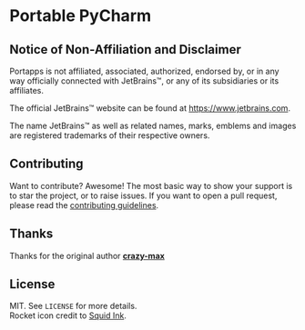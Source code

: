 # Portable PyCharm

## Notice of Non-Affiliation and Disclaimer

Portapps is not affiliated, associated, authorized, endorsed by, or in any way officially connected with JetBrains™, or any of its subsidiaries or its affiliates.

The official JetBrains™ website can be found at https://www.jetbrains.com.

The name JetBrains™ as well as related names, marks, emblems and images are registered trademarks of their respective owners.

## Contributing

Want to contribute? Awesome! The most basic way to show your support is to star the project, or to raise issues. If
you want to open a pull request, please read the [contributing guidelines](https://portapps.io/doc/contribute/).

## Thanks

Thanks for the original author [**crazy-max**](https://github.com/sponsors/crazy-max)

## License

MIT. See `LICENSE` for more details.<br />
Rocket icon credit to [Squid Ink](http://thesquid.ink).
